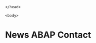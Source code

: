 
<html lang="es">
    <link rel="stylesheet" type="text/css" href="style.css">
    <head>
		<meta charset="utf-8" />
		<title> template </title>
  
    </head>
  
    <body>
<h1>
    <span style="--start-color:#007CF0; --end-color:#00DFD8; --content: 'News';">
      News
    </span>
    <span style="--start-color:#7928CA; --end-color:#FF0080; --content: 'ABAP'; --animation:a2;">
      ABAP
    </span>
    <span style="--start-color:#FF4D4D; animation-name:a3; --end-color:#F9CB28; --content: 'Contact'; --animation: a3">
      Contact
    </span>
  </h1>
 </body>

